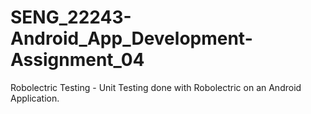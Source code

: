 # SENG_22243-Android_App_Development-Assignment_04
Robolectric Testing -  Unit Testing done with Robolectric on an Android Application.
